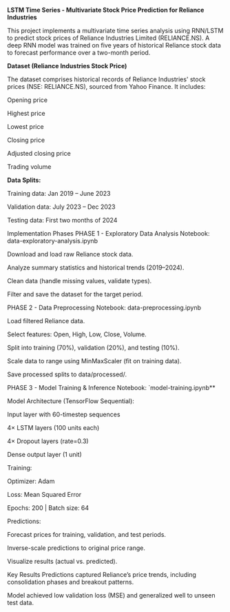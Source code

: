 **LSTM Time Series - Multivariate Stock Price Prediction for Reliance Industries**

This project implements a multivariate time series analysis using RNN/LSTM to predict stock prices of Reliance Industries Limited (RELIANCE.NS). A deep RNN model was trained on five years of historical Reliance stock data to forecast performance over a two-month period.

**Dataset (Reliance Industries Stock Price)**

The dataset comprises historical records of Reliance Industries' stock prices (NSE: RELIANCE.NS), sourced from Yahoo Finance. It includes:

Opening price

Highest price

Lowest price

Closing price

Adjusted closing price

Trading volume

**Data Splits:**

Training data: Jan 2019 – June 2023

Validation data: July 2023 – Dec 2023

Testing data: First two months of 2024

Implementation Phases
PHASE 1 - Exploratory Data Analysis
Notebook: data-exploratory-analysis.ipynb

Download and load raw Reliance stock data.

Analyze summary statistics and historical trends (2019–2024).

Clean data (handle missing values, validate types).

Filter and save the dataset for the target period.

PHASE 2 - Data Preprocessing
Notebook: data-preprocessing.ipynb

Load filtered Reliance data.

Select features: Open, High, Low, Close, Volume.

Split into training (70%), validation (20%), and testing (10%).

Scale data to  range using MinMaxScaler (fit on training data).

Save processed splits to data/processed/.

PHASE 3 - Model Training & Inference
Notebook: `model-training.ipynb**

Model Architecture (TensorFlow Sequential):

Input layer with 60-timestep sequences

4× LSTM layers (100 units each)

4× Dropout layers (rate=0.3)

Dense output layer (1 unit)

Training:

Optimizer: Adam

Loss: Mean Squared Error

Epochs: 200 | Batch size: 64

Predictions:

Forecast prices for training, validation, and test periods.

Inverse-scale predictions to original price range.

Visualize results (actual vs. predicted).

Key Results
Predictions captured Reliance’s price trends, including consolidation phases and breakout patterns.

Model achieved low validation loss (MSE) and generalized well to unseen test data.

